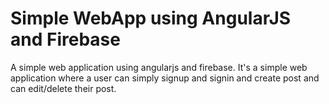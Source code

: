 # Simple WebApp using AngularJS and Firebase
A simple web application using angularjs and firebase.
It's a simple web application where a user can simply signup and signin and create post and can edit/delete their post.
